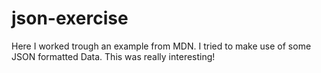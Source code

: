 # json-exercise

Here I worked trough an example from MDN.
I tried to make use of some JSON formatted Data.
This was really interesting!
